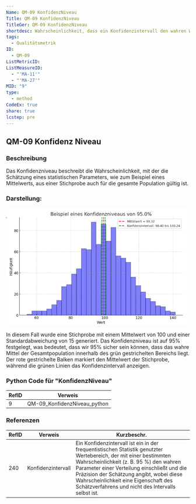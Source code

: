 ```yaml
---
Name: QM-09 KonfidenzNiveau
Title: QM-09 KonfidenzNiveau
TitleGer: QM-09 KonfidenzNiveau
shortdesc: Wahrscheinlichkeit, dass ein Konfidenzintervall den wahren Wert enthält.
tags:
  - Qualitätsmetrik
ID:
  - QM-09
ListMetricID: 
ListMeasureID:
  - "'MA-11'"
  - "'MA-27'"
MID: "9"
type:
  - method
CodeEx: true
share: true
lcstep: pre
---
```

## QM-09 Konfidenz Niveau

### Beschreibung

Das Konfidenzniveau beschreibt die Wahrscheinlichkeit, mit der die Schätzung eines statistischen Parameters, wie zum Beispiel eines Mittelwerts, aus einer Stichprobe auch für die gesamte Population gültig ist.

### Darstellung:

![Histogramm mit Mittelwert, Konfidenzintervall](../../../9999_Images/KonfidenzNiveau.png)

In diesem Fall wurde eine Stichprobe mit einem Mittelwert von 100 und einer Standardabweichung von 15 generiert. Das Konfidenzniveau ist auf 95% festgelegt, was bedeutet, dass wir 95% sicher sein können, dass das wahre Mittel der Gesamtpopulation innerhalb des grün gestrichelten Bereichs liegt. Der rote gestrichelte Balken markiert den Mittelwert der Stichprobe, während die grünen Linien das Konfidenzintervall anzeigen.



### Python Code für "KonfidenzNiveau"

| RefID | Verweis                      |
| ----- | ---------------------------- |
| 9     | QM-09_KonfidenzNiveau_python |




### Referenzen

| RefID | Verweis              | Kurzbeschr.                                                                                                                                                                                                                                                                                                                                            |
| ----- | -------------------- | ------------------------------------------------------------------------------------------------------------------------------------------------------------------------------------------------------------------------------------------------------------------------------------------------------------------------------------------------------ |
| 240   |  Konfidenzintervall  | Ein Konfidenzintervall ist ein in der frequentistischen Statistik genutzter Wertebereich, der mit einer bestimmten Wahrscheinlichkeit (z. B. 95 %) den wahren Parameter einer Verteilung einschließt und die Präzision der Schätzung angibt, wobei diese Wahrscheinlichkeit eine Eigenschaft des Schätzverfahrens und nicht des Intervalls selbst ist. |

